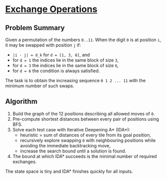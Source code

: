 # [Exchange Operations](https://www.spoj.com/problems/EOPERA/)

## Problem Summary
Given a permutation of the numbers `0..11`. When the digit `0` is at position `i`, it may be swapped with position `j` if:

- `|i - j| = d_k` for `d = [1, 3, 6]`, and
- for `d = 1` the indices lie in the same block of size `3`,
- for `d = 3` the indices lie in the same block of size `6`,
- for `d = 6` the condition is always satisfied.

The task is to obtain the increasing sequence `0 1 2 ... 11` with the minimum number of such swaps.

## Algorithm
1. Build the graph of the 12 positions describing all allowed moves of `0`.
2. Pre-compute shortest distances between every pair of positions using BFS.
3. Solve each test case with Iterative Deepening A* (IDA*):
   - heuristic = sum of distances of every tile from its goal position,
   - recursively explore swapping `0` with neighbouring positions while
     avoiding the immediate backtracking move,
   - increase the search bound until a solution is found.
4. The bound at which IDA* succeeds is the minimal number of required exchanges.

The state space is tiny and IDA* finishes quickly for all inputs.
